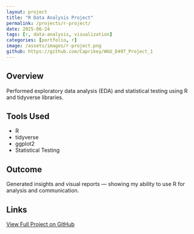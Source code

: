 ```yaml
---
layout: project
title: "R Data Analysis Project"
permalink: /projects/r-project/
date: 2025-06-24
tags: [r, data-analysis, visualization]
categories: [portfolio, r]
image: /assets/images/r-project.png
github: https://github.com/Caprikey/WGU_D497_Project_1
---
```


## Overview

Performed exploratory data analysis (EDA) and statistical testing using R and tidyverse libraries.

## Tools Used

- R
- tidyverse
- ggplot2
- Statistical Testing

## Outcome

Generated insights and visual reports — showing my ability to use R for analysis and communication.

## Links

[View Full Project on GitHub](https://github.com/Caprikey/WGU_D497_Project_1)
